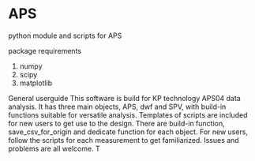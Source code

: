 # APS
python module and scripts for APS

package requirements
1. numpy
2. scipy
3. matplotlib

General userguide
This software is build for KP technology APS04 data analysis. It has three main objects, APS, dwf and SPV, with build-in functions suitable for versatile analysis. Templates of scripts are included for new users to get use to the design. There are build-in function, save_csv_for_origin and dedicate function for each object.
For new users, follow the scripts for each measurement to get familiarized.
Issues and problems are all welcome. T
